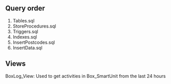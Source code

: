 ## Query order 
1. Tables.sql
2. StoreProcedures.sql
3. Triggers.sql
4. Indexes.sql
5. InsertPostcodes.sql
6. InsertData.sql

## Views
BoxLog_View: Used to get activities in Box_SmartUnit from the last 24 hours